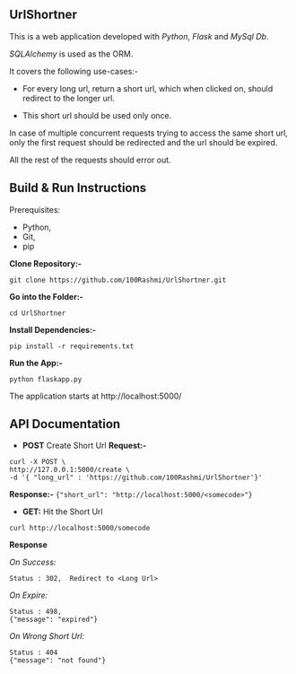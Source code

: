 UrlShortner
------------------------

This is a web application developed with *Python*, *Flask* and *MySql Db*.

*SQLAlchemy* is used as the ORM.

It covers the following use-cases:-

- For every long url, return a short url, which when clicked on, should redirect to the longer url.

- This short url should be used only once.
 
 In case of multiple concurrent requests trying to access the same short url, only the first request should be redirected and the url should be expired. 
 
 All the rest of the requests should error out.
  
 
Build & Run Instructions
--------------------

Prerequisites:
   - Python, 
   - Git,
   - pip

**Clone Repository:-**

`git clone https://github.com/100Rashmi/UrlShortner.git`

**Go into the Folder:-**

`cd UrlShortner`

**Install Dependencies:-**

`pip install -r requirements.txt`

**Run the App:-**

`python flaskapp.py`

The application starts at http://localhost:5000/

API Documentation
---------------------------
- **POST** Create Short Url
**Request:-**
```
curl -X POST \
http://127.0.0.1:5000/create \
-d '{ "long_url" : 'https://github.com/100Rashmi/UrlShortner'}'
```
**Response:-**
`{"short_url": "http://localhost:5000/<somecode>"}` 


- **GET:** Hit the Short Url
```
curl http://localhost:5000/somecode
```

**Response**

*On Success:*
```
Status : 302,  Redirect to <Long Url>
```

*On Expire:*
```
Status : 498,
{"message": "expired"}
```

*On Wrong Short Url:*
```
Status : 404
{"message": "not found"}
```

